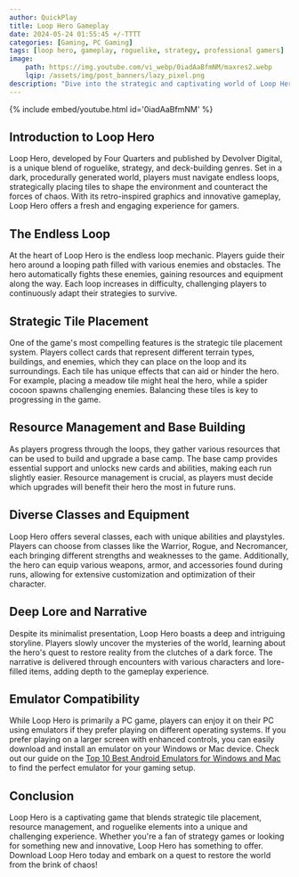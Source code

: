 ```yaml
---
author: QuickPlay
title: Loop Hero Gameplay
date: 2024-05-24 01:55:45 +/-TTTT
categories: [Gaming, PC Gaming]
tags: [loop hero, gameplay, roguelike, strategy, professional gamers]
image: 
    path: https://img.youtube.com/vi_webp/0iadAaBfmNM/maxres2.webp
    lqip: /assets/img/post_banners/lazy_pixel.png
description: "Dive into the strategic and captivating world of Loop Hero and explore its unique gameplay mechanics."
---
```


{% include embed/youtube.html id='0iadAaBfmNM' %}

## Introduction to Loop Hero

Loop Hero, developed by Four Quarters and published by Devolver Digital, is a unique blend of roguelike, strategy, and deck-building genres. Set in a dark, procedurally generated world, players must navigate endless loops, strategically placing tiles to shape the environment and counteract the forces of chaos. With its retro-inspired graphics and innovative gameplay, Loop Hero offers a fresh and engaging experience for gamers.

## The Endless Loop

At the heart of Loop Hero is the endless loop mechanic. Players guide their hero around a looping path filled with various enemies and obstacles. The hero automatically fights these enemies, gaining resources and equipment along the way. Each loop increases in difficulty, challenging players to continuously adapt their strategies to survive.

## Strategic Tile Placement

One of the game's most compelling features is the strategic tile placement system. Players collect cards that represent different terrain types, buildings, and enemies, which they can place on the loop and its surroundings. Each tile has unique effects that can aid or hinder the hero. For example, placing a meadow tile might heal the hero, while a spider cocoon spawns challenging enemies. Balancing these tiles is key to progressing in the game.

## Resource Management and Base Building

As players progress through the loops, they gather various resources that can be used to build and upgrade a base camp. The base camp provides essential support and unlocks new cards and abilities, making each run slightly easier. Resource management is crucial, as players must decide which upgrades will benefit their hero the most in future runs.

## Diverse Classes and Equipment

Loop Hero offers several classes, each with unique abilities and playstyles. Players can choose from classes like the Warrior, Rogue, and Necromancer, each bringing different strengths and weaknesses to the game. Additionally, the hero can equip various weapons, armor, and accessories found during runs, allowing for extensive customization and optimization of their character.

## Deep Lore and Narrative

Despite its minimalist presentation, Loop Hero boasts a deep and intriguing storyline. Players slowly uncover the mysteries of the world, learning about the hero's quest to restore reality from the clutches of a dark force. The narrative is delivered through encounters with various characters and lore-filled items, adding depth to the gameplay experience.

## Emulator Compatibility

While Loop Hero is primarily a PC game, players can enjoy it on their PC using emulators if they prefer playing on different operating systems. If you prefer playing on a larger screen with enhanced controls, you can easily download and install an emulator on your Windows or Mac device. Check out our guide on the [Top 10 Best Android Emulators for Windows and Mac](https://quickplaymobile.github.io/posts/Top-10-Best-Android-Emulators-for-Windows-and-Mac/) to find the perfect emulator for your gaming setup.

## Conclusion

Loop Hero is a captivating game that blends strategic tile placement, resource management, and roguelike elements into a unique and challenging experience. Whether you're a fan of strategy games or looking for something new and innovative, Loop Hero has something to offer. Download Loop Hero today and embark on a quest to restore the world from the brink of chaos!

